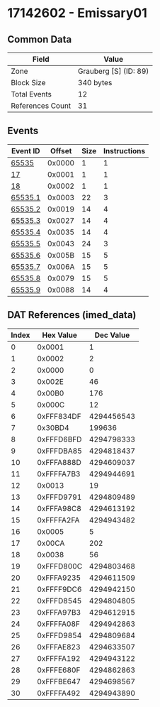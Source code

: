 # 17142602 - Emissary01

## Common Data

| Field            | Value                 |
|------------------|-----------------------|
| Zone             | Grauberg [S] (ID: 89) |
| Block Size       | 340 bytes             |
| Total Events     | 12                    |
| References Count | 31                    |

## Events

| Event ID                | Offset   |   Size |   Instructions |
|-------------------------|----------|--------|----------------|
| [65535](./65535.md)     | 0x0000   |      1 |              1 |
| [17](./17.md)           | 0x0001   |      1 |              1 |
| [18](./18.md)           | 0x0002   |      1 |              1 |
| [65535.1](./65535.1.md) | 0x0003   |     22 |              3 |
| [65535.2](./65535.2.md) | 0x0019   |     14 |              4 |
| [65535.3](./65535.3.md) | 0x0027   |     14 |              4 |
| [65535.4](./65535.4.md) | 0x0035   |     14 |              4 |
| [65535.5](./65535.5.md) | 0x0043   |     24 |              3 |
| [65535.6](./65535.6.md) | 0x005B   |     15 |              5 |
| [65535.7](./65535.7.md) | 0x006A   |     15 |              5 |
| [65535.8](./65535.8.md) | 0x0079   |     15 |              5 |
| [65535.9](./65535.9.md) | 0x0088   |     14 |              4 |

## DAT References (imed_data)

|   Index | Hex Value   |   Dec Value |
|---------|-------------|-------------|
|       0 | 0x0001      |           1 |
|       1 | 0x0002      |           2 |
|       2 | 0x0000      |           0 |
|       3 | 0x002E      |          46 |
|       4 | 0x00B0      |         176 |
|       5 | 0x000C      |          12 |
|       6 | 0xFFF834DF  |  4294456543 |
|       7 | 0x30BD4     |      199636 |
|       8 | 0xFFFD6BFD  |  4294798333 |
|       9 | 0xFFFDBA85  |  4294818437 |
|      10 | 0xFFFA888D  |  4294609037 |
|      11 | 0xFFFFA7B3  |  4294944691 |
|      12 | 0x0013      |          19 |
|      13 | 0xFFFD9791  |  4294809489 |
|      14 | 0xFFFA98C8  |  4294613192 |
|      15 | 0xFFFFA2FA  |  4294943482 |
|      16 | 0x0005      |           5 |
|      17 | 0x00CA      |         202 |
|      18 | 0x0038      |          56 |
|      19 | 0xFFFD800C  |  4294803468 |
|      20 | 0xFFFA9235  |  4294611509 |
|      21 | 0xFFFF9DC6  |  4294942150 |
|      22 | 0xFFFD8545  |  4294804805 |
|      23 | 0xFFFA97B3  |  4294612915 |
|      24 | 0xFFFFA08F  |  4294942863 |
|      25 | 0xFFFD9854  |  4294809684 |
|      26 | 0xFFFAE823  |  4294633507 |
|      27 | 0xFFFFA192  |  4294943122 |
|      28 | 0xFFFE680F  |  4294862863 |
|      29 | 0xFFFBE647  |  4294698567 |
|      30 | 0xFFFFA492  |  4294943890 |
